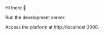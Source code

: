 
Hi there 👋 














Run the development server:

Access the platform at http://localhost:3000.

